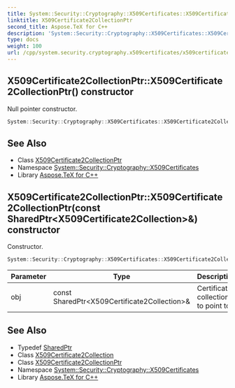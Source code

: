 ```yaml
---
title: System::Security::Cryptography::X509Certificates::X509Certificate2CollectionPtr::X509Certificate2CollectionPtr constructor
linktitle: X509Certificate2CollectionPtr
second_title: Aspose.TeX for C++
description: 'System::Security::Cryptography::X509Certificates::X509Certificate2CollectionPtr::X509Certificate2CollectionPtr constructor. Null pointer constructor in C++.'
type: docs
weight: 100
url: /cpp/system.security.cryptography.x509certificates/x509certificate2collectionptr/x509certificate2collectionptr/
---
```

## X509Certificate2CollectionPtr::X509Certificate2CollectionPtr() constructor


Null pointer constructor.

```cpp
System::Security::Cryptography::X509Certificates::X509Certificate2CollectionPtr::X509Certificate2CollectionPtr()
```

## See Also

* Class [X509Certificate2CollectionPtr](../)
* Namespace [System::Security::Cryptography::X509Certificates](../../)
* Library [Aspose.TeX for C++](../../../)
## X509Certificate2CollectionPtr::X509Certificate2CollectionPtr(const SharedPtr\<X509Certificate2Collection\>\&) constructor


Constructor.

```cpp
System::Security::Cryptography::X509Certificates::X509Certificate2CollectionPtr::X509Certificate2CollectionPtr(const SharedPtr<X509Certificate2Collection> &obj)
```


| Parameter | Type | Description |
| --- | --- | --- |
| obj | const SharedPtr\<X509Certificate2Collection\>\& | Certificate collection to point to. |

## See Also

* Typedef [SharedPtr](../../../system/sharedptr/)
* Class [X509Certificate2Collection](../../x509certificate2collection/)
* Class [X509Certificate2CollectionPtr](../)
* Namespace [System::Security::Cryptography::X509Certificates](../../)
* Library [Aspose.TeX for C++](../../../)
